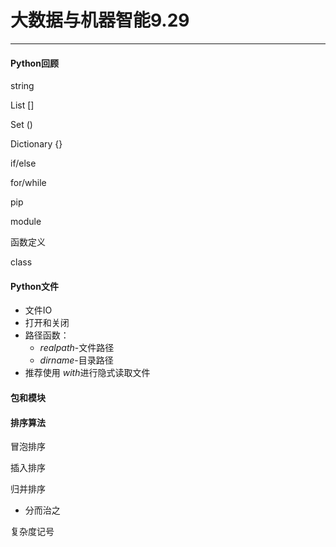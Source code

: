 # 大数据与机器智能9.29

----

#### Python回顾

string

List []

Set ()

Dictionary {}

if/else

for/while

pip

module

函数定义

class

#### Python文件

+ 文件IO
+ 打开和关闭
+ 路径函数：
  + $realpath$-文件路径
  + $dirname$-目录路径
+ 推荐使用 $with$进行隐式读取文件

#### 包和模块



#### 排序算法

冒泡排序

插入排序

归并排序

+ 分而治之

复杂度记号